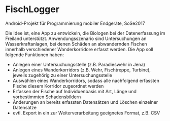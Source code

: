 # FischLogger
Android-Projekt für Programmierung mobiler Endgeräte, SoSe2017

Die Idee ist, eine App zu entwickeln, die Biologen bei der Datenerfassung im Freiland unterstützt.
Anwendungsszenario sind Untersuchungen an Wasserkraftanlagen, bei denen Schäden an abwandernden Fischen innerhalb verschiedener Wanderkorridore erfasst werden.
Die App soll folgende Funktionen haben:
- Anlegen einer Untersuchungsstelle (z.B. Paradieswehr in Jena)
- Anlegen eines Wanderkorridors (z.B. Wehr, Fischtreppe, Turbine), jeweils zugehörig zu einer Untersuchungsstelle
- Auswählen eines Wanderkorridors, sodass alle nachfolgend erfassten Fische diesem Korridor zugeordnet werden
- Erfassen der Fische auf Individuenbasis mit Art, Länge und vorbestimmten Schadensbildern
- Änderungen an bereits erfassten Datensätzen und Löschen einzelner Datensätze
- evtl. Export in ein zur Weiterverarbeitung geeignetes Format, z.B. CSV
